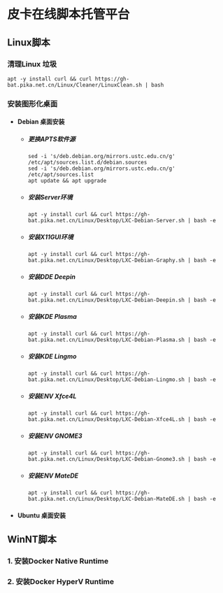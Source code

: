 # 皮卡在线脚本托管平台

## Linux脚本

### 清理Linux 垃圾

```shell
apt -y install curl && curl https://gh-bat.pika.net.cn/Linux/Cleaner/LinuxClean.sh | bash
```

### 安装图形化桌面

- #### Debian 桌面安装

  - ##### 更换APTS软件源

    ```shell
    sed -i 's/deb.debian.org/mirrors.ustc.edu.cn/g' /etc/apt/sources.list.d/debian.sources
    sed -i 's/deb.debian.org/mirrors.ustc.edu.cn/g' /etc/apt/sources.list
    apt update && apt upgrade
    ```
    
    

  - ##### 安装Server环境

    ```shell
    apt -y install curl && curl https://gh-bat.pika.net.cn/Linux/Desktop/LXC-Debian-Server.sh | bash -e
    ```
  
    

  - ##### 安装X11GUI环境

    ```shell
    apt -y install curl && curl https://gh-bat.pika.net.cn/Linux/Desktop/LXC-Debian-Graphy.sh | bash -e
    ```
  
    

  - ##### 安装DDE Deepin

    ```shell
    apt -y install curl && curl https://gh-bat.pika.net.cn/Linux/Desktop/LXC-Debian-Deepin.sh | bash -e
    ```
  
    

  - ##### 安装KDE Plasma

    ```shell
    apt -y install curl && curl https://gh-bat.pika.net.cn/Linux/Desktop/LXC-Debian-Plasma.sh | bash -e
    ```
  
    

  - ##### 安装KDE Lingmo

    ```shell
    apt -y install curl && curl https://gh-bat.pika.net.cn/Linux/Desktop/LXC-Debian-Lingmo.sh | bash -e
    ```
  
    

  - ##### 安装ENV Xfce4L

    ```shell
    apt -y install curl && curl https://gh-bat.pika.net.cn/Linux/Desktop/LXC-Debian-Xfce4L.sh | bash -e
    ```
  
    

  - ##### 安装ENV GNOME3

    ```shell
    apt -y install curl && curl https://gh-bat.pika.net.cn/Linux/Desktop/LXC-Debian-Gnome3.sh | bash -e
    ```
  
    

  - ##### 安装ENV MateDE

    ```shell
    apt -y install curl && curl https://gh-bat.pika.net.cn/Linux/Desktop/LXC-Debian-MateDE.sh | bash -e
    ```
  
    

- #### Ubuntu 桌面安装



## WinNT脚本

### 1. 安装Docker Native Runtime



### 2. 安装Docker HyperV Runtime



